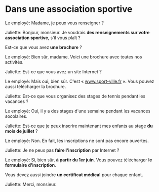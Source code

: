 # Dans une association sportive

Le employé: Madame, je peux vous renseigner ?

Juliette: Bonjour, monsieur. Je voudrais **des renseignements sur votre association sportive**, s'il vous plaît ?

Est-ce que vous avez **une brochure** ?

Le employé: Bien sûr, madame. Voici une brochure avec toutes nos activités.

Juliette: Est-ce que vous avez un site Internet ?

Le employé: Mais oui, bien sûr. C'est « www.sport-ville.fr ». Vous pouvez aussi télécharger la brochure.

Juliette: Est-ce que vous organisez des stages de tennis pendant les vacances ?

Le employé: Oui, il y a des stages d'une semaine pendant les vacances socolaires.

Juliette: Est-ce que je peux inscrire maintenant mes enfants au stage **du mois de juillet** ?

Le employé: Non. En fait, les inscriptions ne sont pas encore ouvertes.

Juliette: Je ne peux pas **faire l'inscription** par Internet ?

Le employé: Si, bien sûr, **à partir du 1er juin**. Vous pouvez télécharger **le formulaire d'inscription**.

Vous devez aussi joindre **un certificat médical** pour chaque enfant.

Juliette: Merci, monsieur.
